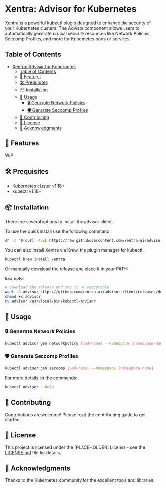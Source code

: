 # Xentra: Advisor for Kubernetes

Xentra is a powerful kubectl plugin designed to enhance the security of your Kubernetes clusters. The Advisor component allows users to automatically generate crucial security resources like Network Policies, Seccomp Profiles, and more for Kubernetes pods or services.

## Table of Contents
- [Xentra: Advisor for Kubernetes](#xentra-advisor-for-kubernetes)
  - [Table of Contents](#table-of-contents)
  - [🌟 Features](#-features)
  - [🛠️ Prequisites](#️-prequisites)
  - [📦 Installation](#-installation)
  - [🔨 Usage](#-usage)
    - [🔒 Generate Network Policies](#-generate-network-policies)
    - [🛡️ Generate Seccomp Profiles](#️-generate-seccomp-profiles)
  - [🤝 Contributing](#-contributing)
  - [📄 License](#-license)
  - [🙏 Acknowledgments](#-acknowledgments)

## 🌟 Features

WIP

## 🛠️ Prequisites

- Kubernetes cluster v1.18+
- kubectl v1.18+

## 📦 Installation

There are several options to install the advisor client.

To use the quick install use the following command:

```bash
sh -c "$(curl -fsSL https://raw.githubusercontent.com/xentra-ai/advisor-client/main/scripts/quick-install.sh)"
```

You can also install Xentra via Krew, the plugin manager for kubectl:

```bash
kubectl krew install xentra
```

Or manually download the release and place it in your PATH:

Example:

```bash
# Download the release and set it as executable
wget -O advisor https://github.com/xentra-ai/advisor-client/releases/download/v0.0.1/binary-linux-amd64
chmod +x advisor
mv advisor /usr/local/bin/kubectl-advisor
```

## 🔨 Usage

### 🔒 Generate Network Policies

```bash
kubectl advisor gen networkpolicy [pod-name] --namespace [namespace-name]
```

### 🛡️ Generate Seccomp Profiles

```bash
kubectl advisor gen seccomp [pod-name] --namespace [namespace-name]
```

For more details on the commands:

```bash
kubectl advisor --help
```

## 🤝 Contributing

Contributions are welcome! Please read the contributing guide to get started.

## 📄 License

This project is licensed under the [PLACEHOLDER] License - see the [LICENSE.md](LICENSE.md) file for details.

## 🙏 Acknowledgments

Thanks to the Kubernetes community for the excellent tools and libraries.
